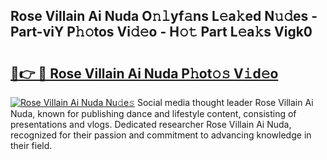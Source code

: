 ## Rose Villain Ai Nuda O𝚗𝚕yf𝚊ns L𝚎a𝚔ed N𝚞𝚍es - Part-viY P𝚑𝚘tos Vi𝚍𝚎o - H𝚘𝚝 Part L𝚎a𝚔s Vigk0

# <h2><a href="http://kf5ub3p.oniu.top/?m=Rose+Villain+Ai+Nuda">🔗👉 🔴 Rose Villain Ai Nuda P𝚑ot𝚘𝚜 V𝚒d𝚎o</a></h2>

[![Rose Villain Ai Nuda Nu𝚍e𝚜](https://i.imgur.com/0qMVB7G.gif)](http://kf5ub3p.oniu.top/?m=Rose+Villain+Ai+Nuda)
Social media thought leader Rose Villain Ai Nuda, known for publishing dance and lifestyle content, consisting of presentations and vlogs. Dedicated researcher Rose Villain Ai Nuda, recognized for their passion and commitment to advancing knowledge in their field.  
